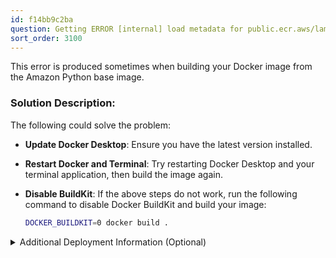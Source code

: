 ```yaml
---
id: f14bb9c2ba
question: Getting ERROR [internal] load metadata for public.ecr.aws/lambda/python:3.8
sort_order: 3100
---
```


This error is produced sometimes when building your Docker image from the Amazon Python base image.

### Solution Description:

The following could solve the problem:

- **Update Docker Desktop**: Ensure you have the latest version installed.
- **Restart Docker and Terminal**: Try restarting Docker Desktop and your terminal application, then build the image again.
- **Disable BuildKit**: If the above steps do not work, run the following command to disable Docker BuildKit and build your image:
  
  ```bash
  DOCKER_BUILDKIT=0 docker build .
  ```

<details>
  <summary>Additional Deployment Information (Optional)</summary>
  
  **Q: How can I deploy a machine learning model using AWS Lambda and API Gateway?**
  
  To deploy a machine learning model using AWS Lambda and API Gateway, follow these steps:
  
  1. **Prepare the Code for Lambda**: Develop and test your machine learning model (e.g., using TensorFlow Lite) locally. Ensure the model is optimized for serverless execution.
  
  2. **Use AWS Lambda**: AWS Lambda allows you to run code without provisioning or managing servers. Upload your code, which may include the model, dependencies, and necessary libraries.
  
  3. **Prepare a Docker Image (Optional)**: If custom dependencies or environments are required, package your application in a Docker image, upload it to Amazon Elastic Container Registry (ECR), and link it to AWS Lambda.
  
  4. **Create the Lambda Function**: After preparing your code or Docker image, create a Lambda function to process requests and return results.
  
  5. **Expose the Lambda Function using API Gateway**: Set up an API Gateway to expose the Lambda function as a RESTful endpoint, allowing interaction with your model via HTTP requests.

  By following these steps, you can deploy and expose your machine learning model in a scalable and efficient serverless architecture using AWS Lambda and API Gateway.
</details>